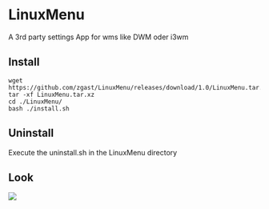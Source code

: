 # LinuxMenu

A 3rd party settings App for wms like DWM oder i3wm

## Install
```
wget https://github.com/zgast/LinuxMenu/releases/download/1.0/LinuxMenu.tar.xz
tar -xf LinuxMenu.tar.xz
cd ./LinuxMenu/
bash ./install.sh
```
## Uninstall

Execute the uninstall.sh in the LinuxMenu directory

## Look

![](https://data.zgast.at/LinuxMenu/image.png)
